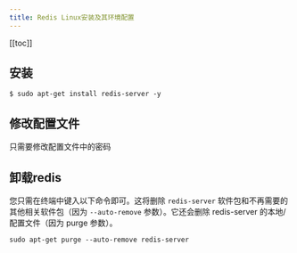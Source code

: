 ```yaml
---
title: Redis Linux安装及其环境配置
---
```


<ClientOnly>
  <in-article-adsense
    ins-style="display:block; text-align:center;"
    data-ad-slot="7727965566"
  />
</ClientOnly>

[[toc]]

## 安装

```
$ sudo apt-get install redis-server -y
```
## 修改配置文件

只需要修改配置文件中的密码

## 卸载redis

您只需在终端中键入以下命令即可。这将删除 `redis-server` 软件包和不再需要的其他相关软件包（因为 `--auto-remove` 参数）。它还会删除 redis-server 的本地/配置文件（因为 purge 参数）。
```
sudo apt-get purge --auto-remove redis-server
```